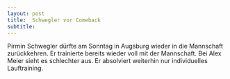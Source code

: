 ```yaml
---
layout: post
title:  Schwegler vor Comeback
subtitle:  
---
```


Pirmin Schwegler dürfte am Sonntag in Augsburg wieder in die Mannschaft zurückkehren. Er trainierte bereits wieder voll mit der Mannschaft. Bei Alex Meier sieht es schlechter aus. Er absolviert weiterhin nur individuelles Lauftraining.



